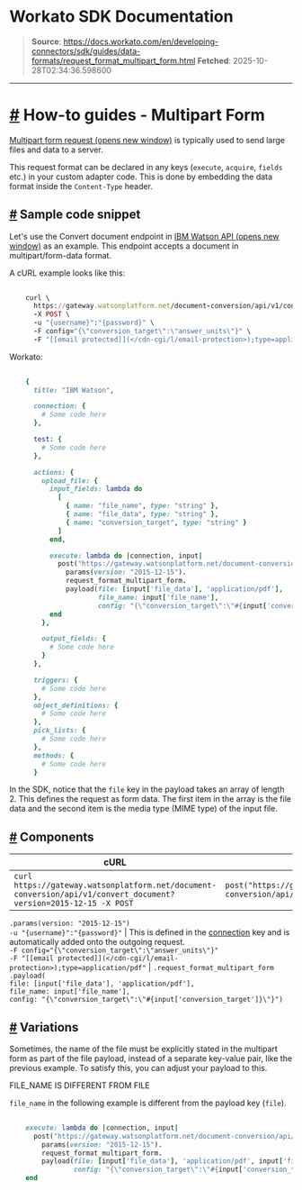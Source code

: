 # Workato SDK Documentation

> **Source**: https://docs.workato.com/en/developing-connectors/sdk/guides/data-formats/request_format_multipart_form.html
> **Fetched**: 2025-10-28T02:34:36.598600

---

# [#](<#how-to-guides-multipart-form>) How-to guides - Multipart Form

[Multipart form request (opens new window)](<https://www.w3.org/TR/html401/interact/forms.html#h-17.13.4.2>) is typically used to send large files and data to a server.

This request format can be declared in any keys (`execute`, `acquire`, `fields` etc.) in your custom adapter code. This is done by embedding the data format inside the `Content-Type` header.

## [#](<#sample-code-snippet>) Sample code snippet

Let's use the Convert document endpoint in [IBM Watson API (opens new window)](<https://www.ibm.com/watson/developercloud/document-conversion/api/v1/#convert-document>) as an example. This endpoint accepts a document in multipart/form-data format.

A cURL example looks like this:
```ruby
 
    curl \
      https://gateway.watsonplatform.net/document-conversion/api/v1/convert_document?version=2015-12-15 \
      -X POST \
      -u "{username}":"{password}" \
      -F config="{\"conversion_target\":\"answer_units\"}" \
      -F "[[email protected]](</cdn-cgi/l/email-protection>);type=application/pdf"


```

Workato:
```ruby
 
    {
      title: "IBM Watson",

      connection: {
        # Some code here
      },

      test: {
        # Some code here
      },

      actions: {
        upload_file: {
          input_fields: lambda do
            [
              { name: "file_name", type: "string" },
              { name: "file_data", type: "string" },
              { name: "conversion_target", type: "string" }
            ]
          end,

          execute: lambda do |connection, input|
            post("https://gateway.watsonplatform.net/document-conversion/api/v1/convert_document").
              params(version: "2015-12-15").
              request_format_multipart_form.
              payload(file: [input['file_data'], 'application/pdf'],
                      file_name: input['file_name'],
                      config: "{\"conversion_target\":\"#{input['conversion_target']}\"}")
          end
        },

        output_fields: {
          # Some code here
        }
      },

      triggers: {
        # Some code here
      },
      object_definitions: {
        # Some code here
      },
      pick_lists: {
        # Some code here
      },
      methods: {
        # Some code here
      }


```

In the SDK, notice that the `file` key in the payload takes an array of length 2. This defines the request as form data. The first item in the array is the file data and the second item is the media type (MIME type) of the input file.

## [#](<#components>) Components

cURL | Workato  
---|---  
`curl https://gateway.watsonplatform.net/document-conversion/api/v1/convert_document?version=2015-12-15 -X POST` | `post("https://gateway.watsonplatform.net/document-conversion/api/v1/convert_document")`  
`.params(version: "2015-12-15")`  
`-u "{username}":"{password}"` | This is defined in the [connection](../authentication/basic-authentication.md) key and is automatically added onto the outgoing request.  
`-F config="{\"conversion_target\":\"answer_units\"}"`  
`-F "[[email protected]](</cdn-cgi/l/email-protection>);type=application/pdf"` | `.request_format_multipart_form`  
`.payload(`  
`file: [input['file_data'], 'application/pdf'], `  
`file_name: input['file_name'],`  
`config: "{\"conversion_target\":\"#{input['conversion_target']}\"}")`  

## [#](<#variations>) Variations

Sometimes, the name of the file must be explicitly stated in the multipart form as part of the file payload, instead of a separate key-value pair, like the previous example. To satisfy this, you can adjust your payload to this.

FILE_NAME IS DIFFERENT FROM FILE

`file_name` in the following example is different from the payload key (`file`).
```ruby
 
    execute: lambda do |connection, input|
      post("https://gateway.watsonplatform.net/document-conversion/api/v1/convert_document").
        params(version: "2015-12-15").
        request_format_multipart_form.
        payload(file: [input['file_data'], 'application/pdf', input['file_name']],
                config: "{\"conversion_target\":\"#{input['conversion_target']}\"}")
    end


```
